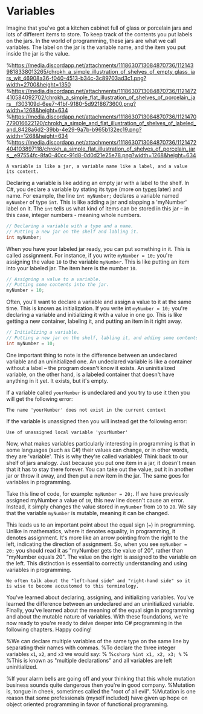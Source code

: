 # Variables

Imagine that you've got a kitchen cabinet full of glass or porcelain jars and lots of different items to store. To keep track of the contents you put labels on the jars. In the world of programming, these jars are what we call variables. The label on the jar is the variable name, and the item you put inside the jar is the value.

%https://media.discordapp.net/attachments/1118630713084870736/1121439818338013265/chrokh_a_simple_illustration_of_shelves_of_empty_glass_jars_wit_46908a36-f040-4513-b34c-3c89703ad3c1.png?width=2700&height=1350
%https://media.discordapp.net/attachments/1118630713084870736/1121472410584092702/chrokh_a_simple_flat_illustration_of_shelves_of_porcelain_jars__f303109d-6ee7-41bf-9180-5d9218673600.png?width=1268&height=634
%https://media.discordapp.net/attachments/1118630713084870736/1121470779016622120/chrokh_a_simple_and_flat_illustration_of_shelves_of_labeled_and_8428a6d2-39bb-4e29-9a7b-b965b132ec19.png?width=1268&height=634
%https://media.discordapp.net/attachments/1118630713084870736/1121472404103897118/chrokh_a_simple_flat_illustration_of_shelves_of_porcelain_jars__e97554fc-8fa0-40cc-91d8-0d0d21e25e78.png?width=1268&height=634
```{figure} https://media.discordapp.net/attachments/1118630713084870736/1121470779016622120/chrokh_a_simple_and_flat_illustration_of_shelves_of_labeled_and_8428a6d2-39bb-4e29-9a7b-b965b132ec19.png?width=1268&height=634
A variable is like a jar, a variable name like a label, and a value its content.
```

Declaring a variable is like adding an empty jar with a label to the shelf. In C#, you declare a variable by stating its type (more on [types](data-types) later) and name. For example, the line `int myNumber;` declares a variable named `myNumber` of type `int`. This is like adding a jar and slapping a 'myNumber' label on it. The `int` tells us what kind of items can be stored in this jar – in this case, integer numbers - meaning whole numbers.

```csharp
// Declaring a variable with a type and a name.
// Putting a new jar on the shelf and labling it.
int myNumber;
```

When you have your labeled jar ready, you can put something in it. This is called assignment. For instance, if you write `myNumber = 10;` you're assigning the value `10` to the variable `myNumber`. This is like putting an item into your labeled jar. The item here is the number `10`.

```csharp
// Assigning a value to a variable.
// Putting some contents into the jar.
myNumber = 10;
```

Often, you'll want to declare a variable and assign a value to it at the same time. This is known as initialization. If you write int `myNumber = 10;` you're declaring a variable and initializing it with a value in one go. This is like getting a new container, labeling it, and putting an item in it right away.

```csharp
// Initializing a variable.
// Putting a new jar on the shelf, labling it, and adding some contents all in one go.
int myNumber = 10;
```

One important thing to note is the difference between an undeclared variable and an uninitialized one. An undeclared variable is like a container without a label – the program doesn't know it exists. An uninitialized variable, on the other hand, is a labeled container that doesn't have anything in it yet. It exists, but it's empty.

If a variable called `yourNumber` is undeclared and you try to use it then you will get the following error:

```output
The name 'yourNumber' does not exist in the current context
```

If the variable is unassigned then you will instead get the following error:

```output
Use of unassigned local variable 'yourNumber'
```


Now, what makes variables particularly interesting in programming is that in some languages (such as C#) their values can change, or in other words, they are 'variable'. This is why they're called variables! Think back to our shelf of jars analogy. Just because you put one item in a jar, it doesn't mean that it has to stay there forever. You can take out the value, put it in another jar or throw it away, and then put a new item in the jar. The same goes for variables in programming.

Take this line of code, for example: `myNumber = 20;`. If we have previously assigned myNumber a value of `10`, this new line doesn't cause an error. Instead, it simply changes the value stored in `myNumber` from `10` to `20`. We say that the variable `myNumber` is mutable, meaning it can be changed.

This leads us to an important point about the equal sign (`=`) in programming. Unlike in mathematics, where it denotes equality, in programming, it denotes assignment. It's more like an arrow pointing from the right to the left, indicating the direction of assignment. So, when you see `myNumber = 20;` you should read it as "myNumber gets the value of 20", rather than "myNumber equals 20". The value on the right is assigned to the variable on the left. This distinction is essential to correctly understanding and using variables in programming.

```{tip}
We often talk about the "left-hand side" and "right-hand side" so it is wise to become accustomed to this terminology.
```

You've learned about declaring, assigning, and initializing variables.
You've learned the difference between an undeclared and an uninitialized variable.
Finally, you've learned about the meaning of the equal sign in programming and about the mutable nature of variables. With these foundations, we're now ready to you're ready to delve deeper into C# programming in the following chapters. Happy coding!


%We can declare multiple variables of the same type on the same line by separating their names with commas.
%To declare the three integer variables `x1`, `x2`, and `x3` we would say:
%
%```csharp
%int x1, x2, x3;
%```
%
%This is known as "multiple declarations" and all variables are left uninitialized.

%If your alarm bells are going off and your thinking that this whole mutation business sounds quite dangerous then you're in good company.
%Mutation is, tongue in cheek, sometimes called the "root of all evil".
%Mutation is one reason that some professionals (myself included) have given up hope on object oriented programming in favor of functional programming.

